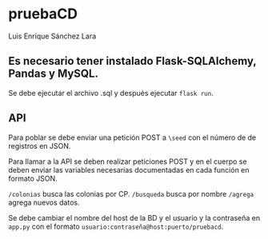 # pruebaCD

Luis Enrique Sánchez Lara

## Es necesario tener instalado Flask-SQLAlchemy, Pandas y MySQL.

Se debe ejecutar el archivo .sql y después ejecutar `flask run`.

## API

Para poblar se debe enviar una petición POST a `\seed` con el número de de registros en JSON.

Para llamar a la API se deben realizar peticiones POST y en el cuerpo se deben enviar las variables necesarias documentadas en cada función en formato JSON. 

`/colonias` busca las colonias por CP.
`/busqueda` busca por nombre
`/agrega` agrega nuevos datos.

Se debe cambiar el nombre del host de la BD y el usuario y la contraseña en `app.py` con el formato `usuario:contraseña@host:puerto/pruebacd`.
